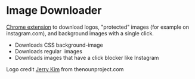 # Image Downloader
[Chrome extension](https://chrome.google.com/webstore/detail/image-downloader-beta/enhcpfaedghhmifgjmgabebfmeloogep) to download logos, "protected" images (for example on instagram.com), and background images with a single click.

* Downloads CSS background-image
* Downloads regular <img> images
* Downloads images that have a click blocker like Instagram

Logo credit [Jerry Kim](https://thenounproject.com/jerry-kim/) from thenounproject.com